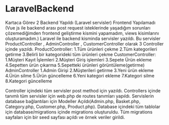 # LaravelBackend
Kartaca Görev 2
Backend Yapıldı (Laravel servisler)
Frontend Yapılamadı (Vue js ile backend arası post request isteklerinde yaşadığım sorunları çözemediğimden frontend geliştirme kismini yapamadım, views kisimlarını oluşturamadım.)
Laravel ile backend kisminda servisler yazıldı.
Bu servisler ProductController , AdminController , CustomerController olarak 3 Controller içinde yazıldı.
ProductController:
1.Tüm ürünleri çekme 
2.Tüm kategorileri getirme
3.Belirli bir kategorideki tüm ürünleri çekme
CustomerController:
1.Müşteri Kayıt İşlemleri
2.Müşteri Giriş işlemleri
3.Sepete Ürün ekleme
4.Sepetten ürün çıkarma
5.Sepetteki ürünleri görüntüleme(getirme)
AdminController
1.Admin Girişi
2.Müşterileri getirme
3.Yeni ürün ekleme
4.Ürün silme
5.Ürün güncelleme
6.Yeni kategori ekleme
7.Kategori silme
8.Kategori güncelleme

Controller içindeki tüm servisler post method için yazıldı.
Controllers içinde tanımlı tüm servisler için web.php de routes tanımları yapıldı.
Servislerin database bağlantıları için Modeller Açıldı(Admin.php, Basket.php, Category.php, Customer.php, Product.php).
Database içindeki tüm tablolar için database/migrations içinde migrations oluşturuldu.
Tüm migrations sayfaları için bir seed sayfası açıldı ve örnek veriler girildi.
